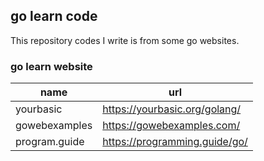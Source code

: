 ## go learn code

This repository codes I write  is from some go websites.

### go learn website

| name | url |
|--------|--------|
|   yourbasic     | https://yourbasic.org/golang/       |
|  gowebexamples  | https://gowebexamples.com/ |
| program.guide| https://programming.guide/go/ |
